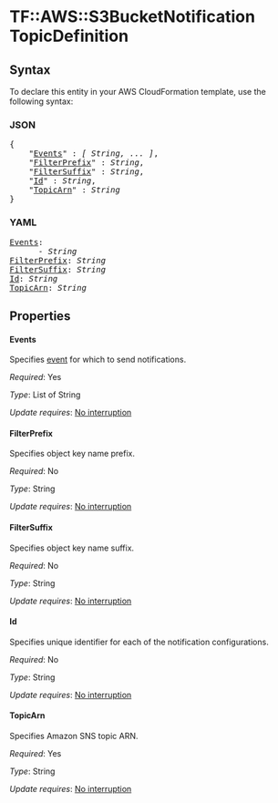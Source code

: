# TF::AWS::S3BucketNotification TopicDefinition

## Syntax

To declare this entity in your AWS CloudFormation template, use the following syntax:

### JSON

<pre>
{
    "<a href="#events" title="Events">Events</a>" : <i>[ String, ... ]</i>,
    "<a href="#filterprefix" title="FilterPrefix">FilterPrefix</a>" : <i>String</i>,
    "<a href="#filtersuffix" title="FilterSuffix">FilterSuffix</a>" : <i>String</i>,
    "<a href="#id" title="Id">Id</a>" : <i>String</i>,
    "<a href="#topicarn" title="TopicArn">TopicArn</a>" : <i>String</i>
}
</pre>

### YAML

<pre>
<a href="#events" title="Events">Events</a>: <i>
      - String</i>
<a href="#filterprefix" title="FilterPrefix">FilterPrefix</a>: <i>String</i>
<a href="#filtersuffix" title="FilterSuffix">FilterSuffix</a>: <i>String</i>
<a href="#id" title="Id">Id</a>: <i>String</i>
<a href="#topicarn" title="TopicArn">TopicArn</a>: <i>String</i>
</pre>

## Properties

#### Events

Specifies [event](http://docs.aws.amazon.com/AmazonS3/latest/dev/NotificationHowTo.html#notification-how-to-event-types-and-destinations) for which to send notifications.

_Required_: Yes

_Type_: List of String

_Update requires_: [No interruption](https://docs.aws.amazon.com/AWSCloudFormation/latest/UserGuide/using-cfn-updating-stacks-update-behaviors.html#update-no-interrupt)

#### FilterPrefix

Specifies object key name prefix.

_Required_: No

_Type_: String

_Update requires_: [No interruption](https://docs.aws.amazon.com/AWSCloudFormation/latest/UserGuide/using-cfn-updating-stacks-update-behaviors.html#update-no-interrupt)

#### FilterSuffix

Specifies object key name suffix.

_Required_: No

_Type_: String

_Update requires_: [No interruption](https://docs.aws.amazon.com/AWSCloudFormation/latest/UserGuide/using-cfn-updating-stacks-update-behaviors.html#update-no-interrupt)

#### Id

Specifies unique identifier for each of the notification configurations.

_Required_: No

_Type_: String

_Update requires_: [No interruption](https://docs.aws.amazon.com/AWSCloudFormation/latest/UserGuide/using-cfn-updating-stacks-update-behaviors.html#update-no-interrupt)

#### TopicArn

Specifies Amazon SNS topic ARN.

_Required_: Yes

_Type_: String

_Update requires_: [No interruption](https://docs.aws.amazon.com/AWSCloudFormation/latest/UserGuide/using-cfn-updating-stacks-update-behaviors.html#update-no-interrupt)

